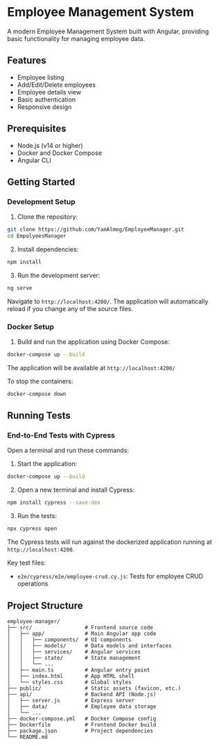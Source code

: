 # Employee Management System

A modern Employee Management System built with Angular, providing basic functionality for managing employee data.

## Features

- Employee listing
- Add/Edit/Delete employees
- Employee details view
- Basic authentication
- Responsive design

## Prerequisites

- Node.js (v14 or higher)
- Docker and Docker Compose
- Angular CLI

## Getting Started

### Development Setup

1. Clone the repository:
```bash
git clone https://github.com/YamAlmog/EmployeeManager.git
cd EmpolyeesManager
```

2. Install dependencies:
```bash
npm install
```

3. Run the development server:
```bash
ng serve
```
Navigate to `http://localhost:4200/`. The application will automatically reload if you change any of the source files.

### Docker Setup

1. Build and run the application using Docker Compose:
```bash
docker-compose up --build
```

The application will be available at `http://localhost:4200/`

To stop the containers:
```bash
docker-compose down
```

## Running Tests

### End-to-End Tests with Cypress

Open a terminal and run these commands:

1. Start the application:
```bash
docker-compose up --build
```

2. Open a new terminal and install Cypress:
```bash
npm install cypress --save-dev
```

3. Run the tests:
```bash
npx cypress open
```

The Cypress tests will run against the dockerized application running at `http://localhost:4200`.


Key test files:
- `e2e/cypress/e2e/employee-crud.cy.js`: Tests for employee CRUD operations

## Project Structure

```
employee-manager/
├── src/                 # Frontend source code
│   ├── app/             # Main Angular app code
│   │   ├── components/  # UI components
│   │   ├── models/      # Data models and interfaces
│   │   ├── services/    # Angular services
│   │   ├── state/       # State management
│   │   └── ...
│   ├── main.ts          # Angular entry point
│   ├── index.html       # App HTML shell
│   └── styles.css       # Global styles
├── public/              # Static assets (favicon, etc.)
├── api/                 # Backend API (Node.js)
│   ├── server.js        # Express server
│   ├── data/            # Employee data storage
│   └── ...
├── docker-compose.yml   # Docker Compose config
├── Dockerfile           # Frontend Docker build
├── package.json         # Project dependencies
└── README.md            
```